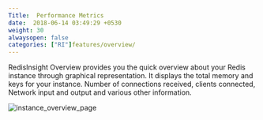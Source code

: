 ```yaml
---
Title:  Performance Metrics
date:  2018-06-14 03:49:29 +0530
weight: 30
alwaysopen: false
categories: ["RI"]features/overview/
---
```

RedisInsight Overview provides you the quick overview about your Redis instance through graphical representation. It displays the total memory and keys for your instance. Number of connections received, clients connected, Network input and output and various other information.

![instance_overview_page](/images/ri/instance_overview_page.png)
